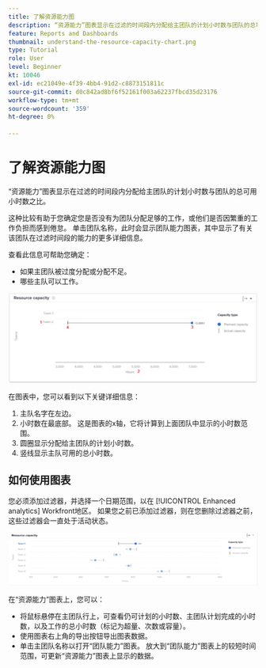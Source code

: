 ```yaml
---
title: 了解资源能力图
description: “资源能力”图表显示在过滤的时间段内分配给主团队的计划小时数与团队的总可用小时数之比。
feature: Reports and Dashboards
thumbnail: understand-the-resource-capacity-chart.png
type: Tutorial
role: User
level: Beginner
kt: 10046
exl-id: ec21049e-4f39-4bb4-91d2-c8873151811c
source-git-commit: d0c842ad8bf6f52161f003a62237fbcd35d23176
workflow-type: tm+mt
source-wordcount: '359'
ht-degree: 0%

---
```


# 了解资源能力图

“资源能力”图表显示在过滤的时间段内分配给主团队的计划小时数与团队的总可用小时数之比。

这种比较有助于您确定您是否没有为团队分配足够的工作，或他们是否因繁重的工作负担而感到倦怠。 单击团队名称，此时会显示团队能力图表，其中显示了有关该团队在过滤时间段的能力的更多详细信息。

查看此信息可帮助您确定：

* 如果主团队被过度分配或分配不足。
* 哪些主队可以工作。

![显示资源能力图的图像，其中包含下面项目符号中描述的区域的数字](assets/section-3-2.png)

在图表中，您可以看到以下关键详细信息：

1. 主队名字在左边。
1. 小时数在最底部。 这是图表的x轴，它将计算到上面团队中显示的小时数范围。
1. 圆圈显示分配给主团队的计划小时数。
1. 竖线显示主队可用的总小时数。

## 如何使用图表

您必须添加过滤器，并选择一个日期范围，以在 [!UICONTROL Enhanced analytics] Workfront地区。 如果您之前已添加过滤器，则在您删除过滤器之前，这些过滤器会一直处于活动状态。

![显示资源容量图的图像](assets/section-3-3.png)

在“资源能力”图表上，您可以：

* 将鼠标悬停在主团队行上，可查看仍可计划的小时数、主团队计划完成的小时数，以及工作的总小时数（标记为超量、次数或容量）。
* 使用图表右上角的导出按钮导出图表数据。
* 单击主团队名称以打开“团队能力”图表。 放大到“团队能力”图表上的较短时间范围，可更新“资源能力”图表上显示的数据。
